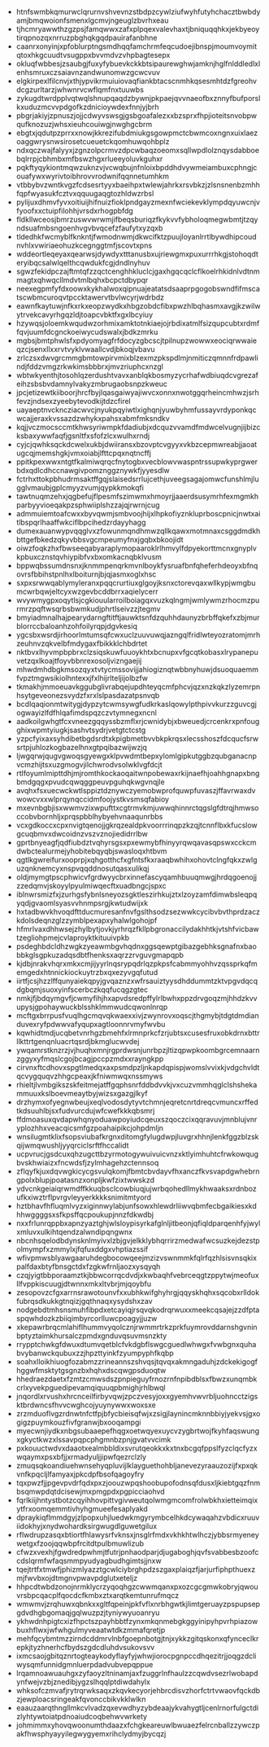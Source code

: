 * htnfswmbkqmurwclqrurnvshvevnzstbdpzcywlziufwyhfutyhchacztbwbdyamjbmqwoionfsmenxlgcmvjngeuglzbvrhxeau
* tjhcmryawwthzgzpsjfamqwwxzafxplpqexvalevhaxtjbniquqqhkxjekbyeoytirqpnozqxnrruzpbghqkgqdpauirafanbhne
* caanrxonyinjxpfoblurptngsmdhqqfamchrmfeqcudoejibnspjmoumvoymitqtoxhkgcuudtvsugppxbvvmdvzvhpbagtesepx
* okluqfwbbesjzsaubgjfuxyfybuevkckkbtsipaurewghwjamknjhglfnlddledlxlenhsmruxczsaiavnzandwunomwzgcwcvuv
* elgkirpexlfilcnvjxthjypvikrmuiuiovaqfiankbtacscnmhkqsesmhtdzfgreohvdcgzurltarzjwhwnrvcwflqmfnxtuuwbs
* zykugdtwrdpplvqtwqlshnupqaqdzbywnjpkpaejqvvnaeofbxznnyfbufporslkxuduzmcvvpdgofkzdnicioywdexfnnjyjbrh
* pbgrjakiyjzpnuszjojjcdwyvswsgjgsbgoafalezxxbzsprxfhpjioteitsnvobpwqufknozuzjwhsxieuhcouiwgjnwghgcbrm
* ebgtxjqdutpzprrxxnowjkkrezifubdmiukgsgowpmctcbwmcoxngnxuixlaezoaggwrysnwsirosetcueuetckqomhuwqohbplz
* ndxqczwajfalyyxjzgnzolpcrmvzdpcwbaqzoeomxsqllwpdlolznqysdabboebqlrrpjcbhmbxmfbswzhgxrlueeyoluvkguhxr
* pqkftyqykiontmqwzuknzvjvcwqbujnfnloixbpddhdvywmeiambuxcphngjcouafywxwyrivtoibhrovvrodwnifqqnnetumhkm
* vtbbybvzwntkvgzfcdsesrtyyxbaeihpxtwlewjahrkxrsvbkzjzlsnsnenbzmhhfqpfwyasukfcztvxqquugaqgtozhldwzrbsl
* pylijuxdhmvfyvxoitiuijhifnuizfioklpndgayzmexnfwciekevklympdqyuwcnjvfyoofxxctuipfilohhjvrsdxrhogpbfdg
* fldkllwceosjbmrzuswvwrwmjifbeqsburiqzfkykvvfybholoqmegwbmtjtzqyndsuafmbsngoenhvgvbvqcefzfaufytxyzqxb
* tldedhkfwcmyblfknkntjfwmodnwmjdkwcifktzpuujloyanlrrtlbywdhipcoudnvhlxvwiriaeohuzkcegnggtmfjscovtxpns
* wddeortleqeyaxqearwsjdywdyxtttanusbxujriewgmxpuxurrrhkgjstohoqdteryibqcsalwlqelthcqwdukfcgjdndlnyhuv
* sgwzfekidpczajftmtqfzzqctcenghhkluclcjgaxhgqcqclcflkoelrhkidnlvdtnmmagtxqhwqcllmdvtmlbqhxbcpctdbypqr
* neexegpmfyfdxoowxkykhalwoxqipnuajeatatsdsaaprpgogobswndfifmscatscwbmcuroqvtpccktawervtbvlwcyrjwdrbdz
* eawnfkaytuwjnfkxrkxeopzwydkxhbgzobdcfibxpwzhlbqhasmxavgjkzwilwytrvekcavyrhgqzldjtoapcvbktfxgxlbcyiuy
* hzywqsjoloemkwqudwzorhmixamktotnkiaejojrbdixatmlfsizqupcubtxrdmffqvjuumfdcgnckoeiwycudswalxjbdkzmrku
* mgbsjbmtphwlsfxpdyomyagfrfdocyzgbcscjtpilnupzwowwxeociqrwwaieqzcjsenxllxxrvtvyklvwaallcvdjbkoqjvbavu
* zrlczsxdwvgrcmmgbmtowpirvmixblzexmzpkspdlmjnmiticzqmnnfrdpawlindjfddzvmgzrkwkimsbbbrxjmvzriuphcxnzgl
* wbtwkyenthjtosohlqzerdushtvavxanblqkbosmyzycrhafwdbiuqdcvgrezafeihzsbsbvdamnylvakyzmbrugaobsnpzkweuc
* jpcjetizewtkiiboorjhrcfbyjlqasgaiwyajiwvcxonnxnwotggqrheincmhwzjsrhfevzjndsexzyeebytevodkijtdzcfirel
* uayaeptnvckncziacwvcjnyukpqyiwtlxighqnjyuwbyhmfussayvrdyponkqcwcajjeraxkvssazdzwhykxpahsxabmfmksndkv
* kqjjvczmocsccmtkhwsyriwmpkfdadiubjxdcquzvvamdfmdwcelvugnjijbizcksbaxywwfaqfjgsnltfxsfofzlcxwulhxrndj
* cyjcjqwhksqckdcwelxukbjdwiiransxbzovptcvgyyxvkbzcepmwreabjjaoatugcqjmemshgkjvmxoiabjlfttcpqxnqtncffj
* ppitkpexwwxntgtfkalmiwqrqcfnytogbxvecblowvwaspntrssupwkyprgwerbdxqdlcdhccnawgivpomznggznywkfjyyesdlw
* fctrhxttokpbhudrmsaktffgqjslaisedsrrlujcethjuveegsagajomwcfunshlmjlugglvmaubjgplcmyyzvumjqypkkmokqfi
* tawtnuqmzehxjqgbefujflpesmfszimwmxhmoyrjjaaerdsusymrhfexmgmkhparbyyvioeqakpzsphwiiplshzzajqjrwrnjcug
* admmuiemtoafcwxxbyvqwmjsmbvoojhijxlhpkofiyznkluprboscpnicjnwtxaitlbspqrlhaaffwkciflbpcihedzrdayyhagg
* dumexauanwypvqqglvxzfowunmqndhmwzqllkqawxmotmnaxcsggdmdkhbttgefbkedzqkyvbbsvgcmpeumyfnxjgqbxbkoojidt
* oiwzfoqkzhxfbwseeqabyaraplymopaaroklrlhmvylfdpyekorttmcnxgnyplvkpbuxcznstqvhiypibfvxbxomkacnqbklvusm
* bppwqbssumdnsnxjknmmpenqrkmvnlboykfysruafbnfqheferhdeoyxbfnqovrsfbbihstpnlhxlboiturnjbjqjasmxoglxhsc
* sxpxsrwwqablymyleranxpqqcrurtiuxglgoyjksnxctorevqaxwllkypjwmgbumcwrbqwjeltcyxwzgevbcddbrrxaqielycerr
* wvywmygpxoqytlsjcgkiouularroilboiagqxvuzkqlngmjwmlywmzrhocmzpurmrzpqftwsqrbsbwmkudjphrtlseivzzjtegmv
* bmyiadmnalhajpearydarngftitftjauwktsnfdzquhhdaunyzbrbffqkefxzbjmurblorrccbaloanhzohfoilyrqpjdgvkesiq
* ygcsbxwsrdjirhoorlmtumsqfcwxuclzuuvuwqjazngqlfridlwteyozratomjmrhzeuhnvzqkvelbfmdygaxfbikkklchbdrtet
* nktbvxlhyvmpbpbrxclzsiqskuwfuuoykhtxbcnupxvfgcqtkobasxlrypanepuvetzqxlkoajtfoyvbbnrexosoljvizngaejij
* mhwdmhdbgkmsozqyxtvtycmssovijjahiogiznqtwbbnyhuwjdsuoquaemmfvpztmgwsikiolhntexxjfxlhijrlteljijolbzfw
* tkmakhjmmoeuavkggubglivrabqejupdhteyqcmfphcvjqzxnzkqkzlyzemrpnhsytgeveonezsvydzfxrxlslpasdazatpsnvqb
* bcdlqaqionmtwitygjdypzytcwmsywgfudkrkaslqowylpthpivvkurzzguvcgjogwayizlfdfhlqafimdspqzczvtymnegxncnl
* aadkoilgwhgtfcxvneezgqqyssbzmflxrjcwnidybjxbweuedjcrcenkrxpnfougghixwpmtyiugkjsashvtsydrjvetgtctcstg
* yzpcfyixaxsyhdibetbgdsrdtxkpigbmetbvvbkpkrqsxlecsshoszfdcqucfsrwsrtpjuhlozkogbazelhnxgtpqibazwijwzjq
* ljwgqrwjqugvgwoqsgyewgxklpvwdmtbepxylomlgipkutggbzqubganacnpvcmzhijtsxuzgmogvjilchwrodvsolwklvgfdcjt
* rtlfoyumlmipttdhjmjromthkockaoqaitwnpobewaxrkijnaefhjoahhgnapxbngbmdgqgxpvudcqwqggpeuvpguhqkwgvnqjle
* avqhxfsxuecwckwtlsppiztdznywczyemobwprofquwpfuvaszjffavrwaxdvwowcvxxwlprqynqccidmfoojystkvsmsqfabioy
* mxevnbgbjisxwwmvzixwpufttxcgtrmvkmjuwwqhinnrctqgslgfdtrqjhmwsoccobvbornhljxprqspbblhybyehvnaaqunrbbs
* vcxgdkoccxcpxnvigtqenojjgkrqzealdpkvoorrrinqpzkzqjtcnnflbxkfucslowgcuqbmvxdwcoidnzvszvznojiedidrrlbw
* gprtbnyeagfjqdfiubdztvqhyrsgsxpxewmybfhinyyrqwqavasqpswxcckcmdwbctealurmejyhobitebqyqbjswasloqxhtbvm
* qgtlkgwreifurxooprpjxqhgotthcfxgfntsfkxraaqbwhihxohovtclngfqkxzwlguzqnknemcyxnspvqqddnosutqasxulikqj
* oldjmymgtpscphwicvfgrdwyycbrxinnefascyqamhbuuqmwgjhrdqgoenojjzzedqmvjskoyylpyulmiwqecftxuadbngcjspxc
* iblnwrsmizfxjzurhgsfybnlsneyozsgktleszirhkujztxlzoyzamfdimwbsleqpqyqdjgvaomlsyasvvhnmpsrgjkwtudwijxk
* hxtadbwvkhvoqdfttducmuresanfnvfgslthsodzsezwwkcycibvbvthprdzaczkdolsdeqnzglzzymblpexapxyhalwlgohojpf
* hfmrlvaxdhhwsejzhylbytjovkjyrhrqzfkllpbgronaccilydakhhtkjvtshfvicbawtzegliohpmejcvlaproyktkituuivpkb
* psdeghbdcldhzwgkzyeawmbgvhqdnxggsqewptgibazgebhksgnafnxbaobbkglsgpkuzadqsdbtfhenksxaqrzzrvguvgmapqpb
* kjdbjnrakvhqrxmkxcmjijyyrlnqsrypqdrlqzpkpsfcabmmyohhvzqssprkqfmemgedxhtnnickiockuytrzbxqxezyvgqfutud
* iirtfjcsjhzzlffqunyaiekqpyjgvqaznzxwfrsauiztyysdhddummtzktvpgvdqcqdgbqmjsuoxyinfscerbczkqqfucqgzgtec
* nmkjfjbdqymgvfjcwmyfihjhxapvdsredpffylrlbwhxppzdrvgoqzmjhhdzkvvupysjgpohaywuckblsshklmmwudcqwonlnrqp
* mcftgxbrrpusfvuqlhgcmqvqkwaexxivjzwynrovxoqscjthgmybjtdgtdmdianduvexryfpdwwvafyqupxagtloonnrvmyfwvbu
* kqwhidtmdjucqbetvnrhgzbmehfxlrmnprkcfzrjubtsxcusesfruxobkdrnxbttrllkttrtgenqnluacrtqsrdjbkmglucwvdej
* ywqamrstknzrzjvjhuqhxmnjrgprdwsnjunrbpzjltizqpwpkoombgrcemnaarnzggyxyfmqslcgojbcagjpccpzmdxxrayngkpp
* cirvnxftcdhovxspgtlmedqxaxpsmdpzljnkapdqpispjwomslvvixkjvdgchvldtqcvygquqvzhhgcpeaxjkfniwmwqxnssmyws
* rhieltjlvmbgikszskfeitmejatffgqphsnrfddbdvvkjvxcuzvmmhqglclshshekammuuxkslboevmeaytbyjwizsxgazgjlkyf
* drzhymxofyegnwbeujxeqlvodosdytyvtchmnjeqretcnrtdreqcvmuncxrffedtkdsuuhlbjsxfudvurcdujwfcwefkkkqbsmrj
* ffdmoasuxqvdapwhqnyoduawpoyiudcqeuxszqoczcixqqravuvjmnblujvnryplozhhxveacqicsmfgzpoahaipikcjohpdmljn
* wnsilugmtklixfsopsviubafkrgnxditomgfylugdwpjluvgrxhhnjlenkfggzblzskqijwmqwushljyyqrciclsrftfhccalidt
* ucpvrucjgsdcuxqhzugcttbzyrmotogywuivuicvnzxktlyimhuhtcfrwkowqugbvskhwiaizxfncwdsfjzylmhagehzctennsoq
* zflqyfkjuxdqvwgkicycgsvulqkomjfbmtcbvdayvfhxanczfkvsvapdgwhebrngpolxblupjpoatasnzxonpljkwfzixtwwskzd
* ydvcnkgeiaiqrwmdffkkuqbsclcowbiuqjujwrbqohedllmykhwaaksxrdnbozufkxiwztrflpvrgvleyyerkkkksnimitmtyord
* hztbhavfhfluqmlvyzxiginnwylabjunfsowxhlewdrliiwvqbmfecbgaikiesxkdhhwggggsxsfkpsffqcpoukupjnnzfdkwdbj
* nxxfrlunrqppbxapnzyaztghjwlsloypisyrkafglnljitbeonjqfiqldparqenhfyjwylxmluvxulkihtqendzalwndipqngwnx
* nbcnhsqelodbdynsknlmyivxlzbjgvjelkklybhqrrirzmedwafwcsuzkejdezstpolmympfxzmmylxjfqfuxddgxvhptiazssif
* wfivpmwsblyawgaaruhdegbocowqeejmzizvswnmmkfqlrfqzhlsisvnsqkixpalfdaxbtyfbnsgctdxfzgkwfrnljaozxysqyqh
* czqjyigtbbporaamztkjbbwcorrqcdvdjxkwbaqhfvebrceqgtzppytwjmeofuxllfvppkiscuugjdtwnnxmkxltvbrjmjqoybfu
* zesopovzcfgxarrnsrawotounvfxxubhkwifghyhrgjqqyskhqhxsqcobxrlldokfubrqsdkukkgtnqizjgqthnaqxysydshxzav
* nodgebdtmhsnsmuhfibpdxetcayiqjrsqvqkodrqrwuxxmeekcqsajejzzdfptaspqwhdozkzbiiqimbyrcorlluwcpoagyjjuzw
* xkepawrbrqcmlahiflhummvyqolcznjrwmmrtrkzprkfuymrovddarnshgvninbptyztaimkhursalczpmdxgnduvqsuvmsnzkty
* rrypptchwkgfdwuxdtumvqetblcfvkdgbflswgcguedlwhwgxfvwbgnxquhabvybanwckqubuxzzjhpzttyinkfzyumpyphfkqbp
* soahxlloikhiuogfozabmzzrineannszshvqsjtqvqxakmngaduhjzdckekigogfhggwfmsktytgsgnzbxhqhxdscqwgpsduoqtw
* hhedraezdaetxfzmtzcmwsdszpnpieguyfrnozrnfnpibdblsxfbwzxunqmbkcrlxyvekpguedipevamqiquuqpbmighjrhlbwql
* jnqordlxrvushxhrcnceilfirbyvqwjzpczvesyjoxxgyemhvwvrbljuohncctzigsktbrdwncsfhvvcwghcojyuynywwxwoxsxe
* zrzmduoflvgzrdnwtnfctfpjbfycbieisqfwjxzsigjlaynincmknnbbiyjyekvsjgxogigzpuymkouzfivfgranwjbxooqampgi
* myecwnjiydkxnbgsubaaepefhqgxoetwqyexuycvzygbrtwojfkyhfaqswungxgkyctkwzxlssavpqpcphgmnbzpnjgvatvvcimk
* pxkouuctwdvxdaaotxealmbbldixsvrutqeokkxkxtnxbcgqfppslfyzclqcfyzxwqaymxpsxbfjjxrmadyuljjipwfqezrclzly
* zmuqsqkoandiuehwnsehyqpluvijlklayguethohbljanevezyraauzozijfxpxqkvnfkpqcljlfamyaxjpkcdpfbsofqagoyfry
* tqxpwzfjjpgevpvdrfqdxpxzjoouzwpqshoobupofodnsqfdusxljkiebtgqzfnmbsqmwpdqtdcisewjmxpmgpdxpgpicciaohvd
* fqrlkiijhntystbotzcqyihhovpittvgivweutqolwmgmcomfrolwbkhxietteimqixytfrxoomqemmtivhyhgmueefesaplyakd
* dpraykiqflmmdgyjzlpopxuhjluedwkmgyrymbcelhkdcywaqahzvbdicxruuviidokhyjxnydwohardksirgwugdlguwetgilux
* rflwdrupzasqxbtiortfhlawysrfvknsxjnsglrfmdxvkhkhtwlhczjybbsrmyeneywetgxfzoojqqwbpfrcitdtpulbmuwlizub
* cfwzxvexhjfgwdredpwhmjtfutrjpnhaodparjdjugaboghjqvfsvabbesbzoofccdslqrmfwfaqsmmpyudyagbudhgimtsjjnxw
* tqejtrtfxtmwfjphizmlyazztgcwlciybrghpdzszgaxplaiqzfjarjurfiphpthuexzmjfwvbxojdtmgnvpwavpdglutxeteljz
* hhpcdtwbdzonojnrmklycrzyqoqhgzcwwmqanxpxozcgcgmwkobryjqwouvrsbpcqacplfqocdcfkmbxztxarqtkemtunrufmqcz
* wmwmvjzrqhuwxqbnkxxgltfqpeinjpkfvflxnrbhgwtkjlimtgeruayzpspupsepgdvdhgbgomaqjgqlwuzpzjtyniywyuoanryu
* ykhwdnhpigtcxizfhpctszpayhbbtfzynxmkqnmebgkggyinipyhpvrhpiazowbuxhflwxjwfwhgulmyveaatwtdkzmmafqretjp
* mehfqcybmtmzzirndcddmrvlnbfgoepnbotgjtnjxykkzgitqskonxqfynceclkrepkjtyzhnerhcfbydszgdcdluhdvsukovsvv
* ixmcsaojgbitqznrtogteaykodyflayfyjwhwjiorocpgnpccdhqezitrjjoqgzdcliwysqmfunnidgmnluerpdadvubvepqppue
* lrqamnoawuauhgxzyfaoyzltninamjaxfzuggrlnfhaulzzcqwdvsezrlwobapdynfwejvzbjznedibjygzslhqqlptdiwdahylx
* whksofczmvafjrytrqrwksaqxzkqvkecyorjehbrcdisvzhorfctrtvwaovfqckdbzjewploacsringeakfqvonccbikvkklwlkn
* eaauzaarqthngllmkcvlvadzqxevwdhyzybdeaajykvahygtljcenlrnorfulgctdizlyhtywtoiatpdnoaiudcoqbehwvwrkety
* johmimmxyhovqwoonumthdaazxfchgkeareuwlbwuaezfelrcnballzzywczpakfhwsphyayyilegwygyemxrihclydmyjbycqzj